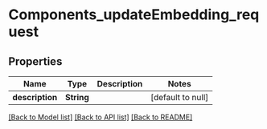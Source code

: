 # Components_updateEmbedding_request
## Properties

| Name | Type | Description | Notes |
|------------ | ------------- | ------------- | -------------|
| **description** | **String** |  | [default to null] |

[[Back to Model list]](../README.md#documentation-for-models) [[Back to API list]](../README.md#documentation-for-api-endpoints) [[Back to README]](../README.md)

